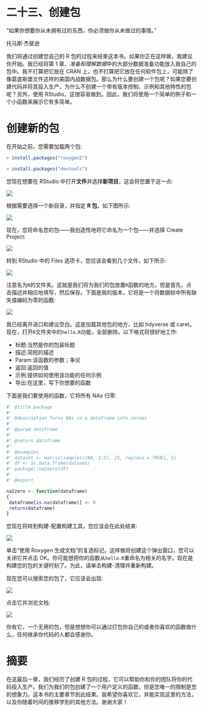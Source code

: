 

# 二十三、创建包

“如果你想要你从未拥有过的东西，你必须做你从未做过的事情。”

托马斯·杰斐逊

我们将通过创建您自己的 R 包的过程来结束这本书。如果你正在这样做，我建议你开始。我已经将第 1 章、*准备和理解数据*中的大部分数据准备功能放入我自己的包中。我不打算把它放在 CRAN 上，也不打算把它放在任何软件包上，可能除了像葛底斯堡文件这样的美国内战数据包。那么为什么要创建一个包呢？如果您要创建代码并将其投入生产，为什么不创建一个带有版本控制、示例和其他特性的包呢？另外，使用 RStudio，这很容易做到。因此，我们将使用一个简单的例子和一个小函数来展示它有多简单。



# 创建新的包

在开始之前，您需要加载两个包:

```r
> install.packages("roxygen2")

> install.packages("devtools")
```

您现在想要在 RStudio 中打开**文件**并选择**新项目**，这会将您置于这一点:

![](img/f401bc60-7c12-4463-b87d-db4e8a140db6.png)

根据需要选择一个新目录，并指定 **R 包**，如下图所示:

![](img/d869e9c0-367f-4963-8fa2-07bcc03e50bc.png)

现在，您将命名您的包——我创造性地将它命名为一个包——并选择 Create Project:

![](img/605d05ed-0476-43ba-bec5-a8fc13062a32.png)

转到 RStudio 中的 Files 选项卡，您应该会看到几个文件，如下所示:

![](img/263d1fec-4d56-4353-b3fd-c6d2423c2e06.png)

注意名为`R`的文件夹。这就是我们将为我们的包放置`R`函数的地方。但是首先，点击描述并相应地填写，然后保存。下面是我的版本，它将是一个将数据帧中所有缺失值编码为零的函数:

![](img/6b330d4b-70f6-4fc2-8082-f613c348dac8.png)

我已经离开进口和建议空白。这是加载其他包的地方，比如 tidyverse 或 caret。现在，打开`R`文件夹中的`hello.R`功能，全部删除。以下格式将很好地工作:

*   标题:当然是你的包装标题
*   描述:简短的描述
*   Param:该函数的参数；争论
*   返回:返回的值
*   示例:提供如何使用该功能的任何示例
*   导出:在这里，写下你想要的函数

下面是我们要使用的函数，它将所有 NAs 归零:

```r
#' @title package
#'
#' @description Turns NAs in a dataframe into zeroes
#'
#' @param dataframe
#'
#' @return dataframe
#'
#' @examples
#' dataset <- matrix(sample(c(NA, 1:5), 25, replace = TRUE), 5)
#' df <- as.data.frame(dataset)
#' package::na2zero(df)
#'
#' @export

na2zero <- function(dataframe)
{
 dataframe[is.na(dataframe)] <- 0
 return(dataframe)
}
```

您现在将转到构建-配置构建工具，您应该会在此处结束:

![](img/35f27037-3d3a-412c-9dd0-91e634f66adf.png)

单击“使用 Roxygen 生成文档”的复选标记。这样做将创建这个弹出窗口，您可以关闭它并点击 OK。你可能想把你的函数从`hello.R`重命名为相关的名字。现在是构建您的包的关键时刻了。为此，请单击构建-清理并重新构建。

现在您可以搜索您的包了，它应该会出现:

![](img/f7eed779-8b3e-4768-8bb0-1d98bfd219ba.png)

点击它并浏览文档:

![](img/cf29f592-2341-46d7-ac9d-1e0318fe3008.png)

你有它，一个无用的包，但是想想你可以通过打包你自己的或者你喜欢的函数做什么，任何继承你代码的人都会感谢你。



# 摘要

在这最后一章，我们经历了创建 R 包的过程，它可以帮助你和你的团队将你的代码投入生产。我们为我们的包创建了一个用户定义的函数，但是您唯一的限制是您的想象力。这本书的主要章节到此结束。我希望你喜欢它，并能实现这里的方法，以及你随着时间的推移学到的其他方法。谢谢大家！